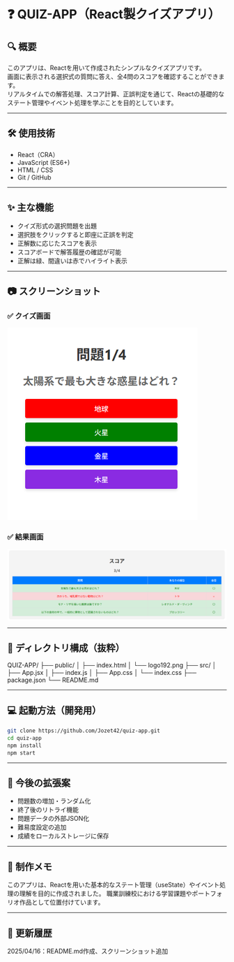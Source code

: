 # ❓ QUIZ-APP（React製クイズアプリ）

## 🔍 概要
このアプリは、Reactを用いて作成されたシンプルなクイズアプリです。  
画面に表示される選択式の質問に答え、全4問のスコアを確認することができます。  
リアルタイムでの解答処理、スコア計算、正誤判定を通じて、Reactの基礎的なステート管理やイベント処理を学ぶことを目的としています。

---

## 🛠 使用技術
- React（CRA）
- JavaScript (ES6+)
- HTML / CSS
- Git / GitHub

---

## ✨ 主な機能
- クイズ形式の選択問題を出題
- 選択肢をクリックすると即座に正誤を判定
- 正解数に応じたスコアを表示
- スコアボードで解答履歴の確認が可能
- 正解は緑、間違いは赤でハイライト表示

---

## 📷 スクリーンショット
### ✅ クイズ画面
![クイズ画面](./public/screenshot1.png)

### ✅ 結果画面
![結果画面](./public/screenshot2.png)

---

## 📂 ディレクトリ構成（抜粋）
QUIZ-APP/ 
├── public/ 
│ ├── index.html 
│ └── logo192.png 
├── src/
│ ├── App.jsx 
│ ├── index.js 
│ ├── App.css 
│ └── index.css 
├── package.json 
└── README.md

---

## 💻 起動方法（開発用）
```bash
git clone https://github.com/Jozet42/quiz-app.git
cd quiz-app
npm install
npm start
```

---

## 🧪 今後の拡張案
- 問題数の増加・ランダム化
- 終了後のリトライ機能
- 問題データの外部JSON化
- 難易度設定の追加
- 成績をローカルストレージに保存

---

## 🙌 制作メモ
このアプリは、Reactを用いた基本的なステート管理（useState）やイベント処理の理解を目的に作成されました。
職業訓練校における学習課題やポートフォリオ作品として位置付けています。

---

## 📝 更新履歴
2025/04/16：README.md作成、スクリーンショット追加